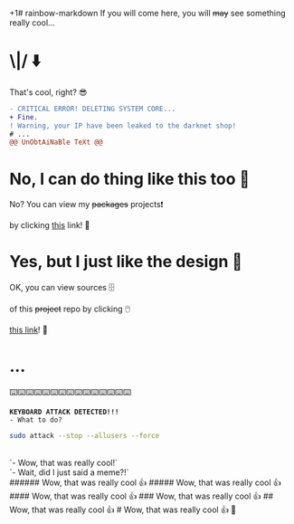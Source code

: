 +1# rainbow-markdown
If you will come here, you will ~~may~~ see something really cool...
# \\|/ ⬇️
That's cool, right? 😎
```diff
- CRITICAL ERROR! DELETING SYSTEM CORE...
+ Fine.
! Warning, your IP have been leaked to the darknet shop!
# ...
@@ UnObtAiNaBle TeXt @@
```
# No, I can do thing like this too 🤭
No? You can view my ~~packages~~ projects❗

by clicking [this](https://github.com/vbproger?tab=repositories) link! 🔗
# Yes, but I just like the design 🌃
OK, you can view sources 🗄️

of this ~~project~~ repo by clicking 🖱️

[this link](https://raw.githubusercontent.com/VBPROGER/rainbow-markdown/main/README.md)! 🔗
# ...
⌨️⌨️⌨️⌨️⌨️⌨️⌨️⌨️⌨️⌨️⌨️⌨️⌨️⌨️⌨️

**`KEYBOARD ATTACK DETECTED!!!`**
<br>
`- What to do?`
<br>
```bash
sudo attack --stop --allusers --force
```
<br>
`- Wow, that was really cool!`
<br>
`- Wait, did I just said a meme?!`
<br>
###### Wow, that was really cool 👍
##### Wow, that was really cool 👍
#### Wow, that was really cool 👍
### Wow, that was really cool 👍
## Wow, that was really cool 👍
# Wow, that was really cool 👍 🤯
